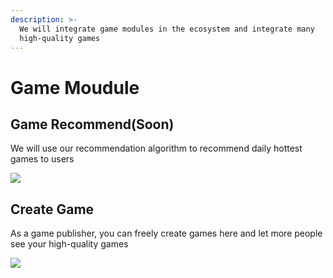 ```yaml
---
description: >-
  We will integrate game modules in the ecosystem and integrate many
  high-quality games
---
```


# Game Moudule

## Game Recommend(Soon)&#x20;

We will use our recommendation algorithm to recommend daily hottest games to users

![](<../.gitbook/assets/88551651070991\_.pic\_hd (1).jpg>)

## Create Game

As a game publisher, you can freely create games here and let more people see your high-quality games

![](../.gitbook/assets/20220427\_225726\_edit\_.gif)
